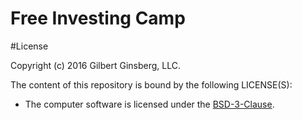 # Free Investing Camp

#License

Copyright (c) 2016 Gilbert Ginsberg, LLC.

The content of this repository is bound by the following LICENSE(S):

* The computer software is licensed under the [BSD-3-Clause](/LICENSE.md).
